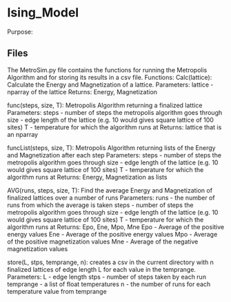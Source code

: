 # Ising_Model
 
Purpose:

## Files
The MetroSim.py file contains the functions for running the Metropolis Algorithm and for storing its results in a csv file.
Functions:
Calc(lattice): Calculate the Energy and Magnetization of a lattice.
 Parameters: 
   lattice - nparray of the lattice
 Returns: Energy, Magnetization
 
func(steps, size, T): Metropolis Algorithm returning a finalized lattice
 Parameters:
     steps - number of steps the metropolis algorithm goes through
     size - edge length of the lattice (e.g. 10 would gives square lattice of 100 sites)
     T - temperature for which the algorithm runs at
 Returns: lattice that is an nparray
 
 funcList(steps, size, T): Metropolis Algorithm returning lists of the Energy and Magnetization after each step
  Parameters:
     steps - number of steps the metropolis algorithm goes through
     size - edge length of the lattice (e.g. 10 would gives square lattice of 100 sites)
     T - temperature for which the algorithm runs at
  Returns: Energy, Magnetization as lists
  
AVG(runs, steps, size, T): Find the average Energy and Magnetization of finalized lattices over a number of runs
 Parameters:
    runs - the number of runs from which the average is taken
    steps - number of steps the metropolis algorithm goes through
    size - edge length of the lattice (e.g. 10 would gives square lattice of 100 sites)
    T - temperature for which the algorithm runs at 
  Returns: Epo, Ene, Mpo, Mne
    Epo - Average of the positive energy values
    Ene - Average of the positive energy values
    Mpo - Average of the positive magnetization values
    Mne - Average of the negative magnetization values
    
store(L, stps, temprange, n): creates a csv in the current directory with n finalized lattices of edge length L for each value in the temprange.
 Parameters:
    L - edge length
    stps - number of steps taken by each run
    temprange - a list of float temperatures
    n - the number of runs for each temperature value from temprange
    
   
